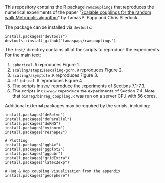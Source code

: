 This repository contains the R package `rwmcouplings` that reproduces the numerical experiments of the paper "[Scalable couplings for the random walk Metropolis algorithm](https://arxiv.org/abs/2211.12585)" by Tamas P. Papp and Chris Sherlock.

The package can be installed via `devtools`:
```
install.packages("devtools")
devtools::install_github("tamaspapp/rwmcouplings")
```

The `inst/` directory contains all of the scripts to reproduce the experiments. For the main text:
1. `spherical.R` reproduces Figure 1.
2. `scaling/stepsizescaling-gcrn.R` reproduces Figure 2.
3. `scaling/asymptote.R` reproduces Figure 3.
4. `elliptical.R` reproduces Figure 4.
5. The scripts in `svm/` reproduce the experiments of Sections 7.1-7.3.
6. The scripts in `binreg/` reproduce the experiments of Section 7.4. Note that `binreg/binreg_coupling.R` was run on a server CPU with 56 cores.

Additional external packages may be required by the scripts, including:
```
install.packages("deSolve")
install.packages("doParallel")
install.packages("doRNG")
install.packages("mvtnorm")
install.packages("reshape2")

# Plotting
install.packages("ggh4x")
install.packages("ggplot2")
install.packages("ggpubr")
install.packages("gridExtra")
install.packages("latex2exp")

# Hug & Hop coupling visualisation from the appendix
install.packages("geosphere")
```
